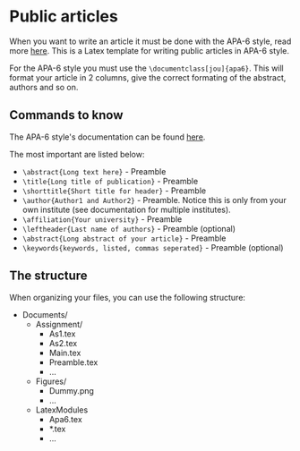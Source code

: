 # Public articles

When you want to write an article it must be done with the APA-6 style, read more [here](http://www.apastyle.org/).
This is a Latex template for writing public articles in APA-6 style.

For the APA-6 style you must use the ```\documentclass[jou]{apa6}```.
This will format your article in 2 columns, give the correct formating of the abstract, authors and so on.

## Commands to know
The APA-6 style's documentation can be found [here](http://www.ctan.org/pkg/apa6).

The most important are listed below:

* ```\abstract{Long text here}``` - Preamble
* ```\title{Long title of publication}``` - Preamble
* ```\shorttitle{Short title for header}``` - Preamble
* ```\author{Author1 and Author2}``` - Preamble. Notice this is only from your own institute (see documentation for multiple institutes).
* ```\affiliation{Your university}``` - Preamble
* ```\leftheader{Last name of authors}```  - Preamble (optional)
* ```\abstract{Long abstract of your article}``` - Preamble
* ```\keywords{keywords, listed, commas seperated}```  - Preamble (optional)

## The structure

When organizing your files, you can use the following structure:
+ Documents/
  + Assignment/
    - As1.tex
    - As2.tex
    - Main.tex
    - Preamble.tex
    - ...
  + Figures/
    - Dummy.png
    - ...
  + LatexModules
    - Apa6.tex
    - *.tex
    - ...
